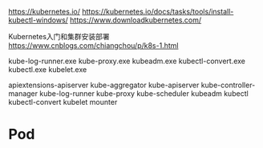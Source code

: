 
https://kubernetes.io/
https://kubernetes.io/docs/tasks/tools/install-kubectl-windows/
https://www.downloadkubernetes.com/

Kubernetes入门和集群安装部署 https://www.cnblogs.com/chiangchou/p/k8s-1.html






kube-log-runner.exe
kube-proxy.exe
kubeadm.exe
kubectl-convert.exe
kubectl.exe
kubelet.exe




apiextensions-apiserver
kube-aggregator
kube-apiserver
kube-controller-manager
kube-log-runner
kube-proxy
kube-scheduler
kubeadm
kubectl
kubectl-convert
kubelet
mounter




# Pod

